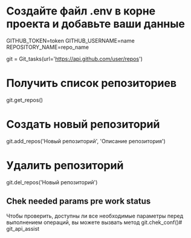 
# Создайте файл .env в корне проекта и добавьте ваши данные

GITHUB_TOKEN=token
GITHUB_USERNAME=name
REPOSITORY_NAME=repo_name



git = Git_tasks(url='https://api.github.com/user/repos')

# Получить список репозиториев
git.get_repos()

# Создать новый репозиторий
git.add_repos('Новый репозиторий', 'Описание репозитория')

# Удалить репозиторий
git.del_repos('Новый репозиторий')


## Chek needed params pre work status

Чтобы проверить, доступны ли все необходимые параметры перед выполнением операций, вы можете вызвать метод
git.chek_conf()# git_api_assist
